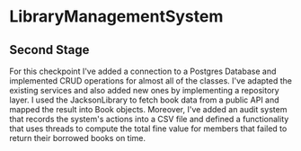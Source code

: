 # LibraryManagementSystem

## Second Stage

For this checkpoint I've added a connection to a Postgres Database and implemented CRUD operations for almost all of the classes. I've adapted the existing services and also added new ones by implementing a repository layer. I used the JacksonLibrary to fetch book data from a public API and mapped the result into Book objects. Moreover, I've added an audit system that records the system's actions into a CSV file and defined a functionality that uses threads to compute the total fine value for members that failed to return their borrowed books on time. 
